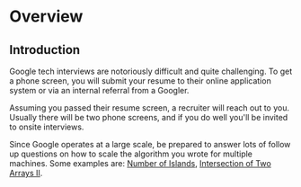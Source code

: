 # Overview

## Introduction

Google tech interviews are notoriously difficult and quite challenging. To get a phone screen, you will submit your resume to their online application system or via an internal referral from a Googler.

Assuming you passed their resume screen, a recruiter will reach out to you. Usually there will be two phone screens, and if you do well you'll be invited to onsite interviews.

Since Google operates at a large scale, be prepared to answer lots of follow up questions on how to scale the algorithm you wrote for multiple machines. Some examples are: [Number of Islands](https://leetcode.com/problems/number-of-islands), [Intersection of Two Arrays II](https://leetcode.com/problems/intersection-of-two-arrays-ii/description/).
